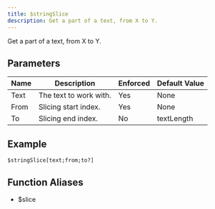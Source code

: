 ```yaml
---
title: $stringSlice
description: Get a part of a text, from X to Y.
---
```


Get a part of a text, from X to Y.
## Parameters
| Name |      Description       | Enforced | Default Value |
|------|------------------------|----------|---------------|
| Text | The text to work with. | Yes      | None          |
| From | Slicing start index.   | Yes      | None          |
| To   | Slicing end index.     | No       | textLength    |
## Example
```eats
$stringSlice[text;from;to?]
```
## Function Aliases
- $slice